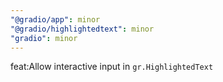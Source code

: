 ```yaml
---
"@gradio/app": minor
"@gradio/highlightedtext": minor
"gradio": minor
---
```


feat:Allow interactive input in `gr.HighlightedText`
